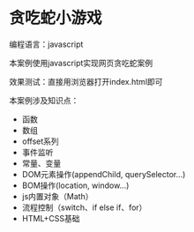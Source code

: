 # 贪吃蛇小游戏

编程语言：javascript

本案例使用javascript实现网页贪吃蛇案例


效果测试：直接用浏览器打开index.html即可


本案例涉及知识点：

* 函数
* 数组
* offset系列
* 事件监听
* 常量、变量
* DOM元素操作(appendChild, querySelector...)
* BOM操作(location, window...)
* js内置对象（Math）
* 流程控制（switch、if else if、for）
* HTML+CSS基础

